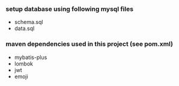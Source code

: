 ### setup database using following mysql files
- schema.sql   
- data.sql   

### maven dependencies used in this project (see pom.xml)
- mybatis-plus   
- lombok   
- jwt   
- emoji   
